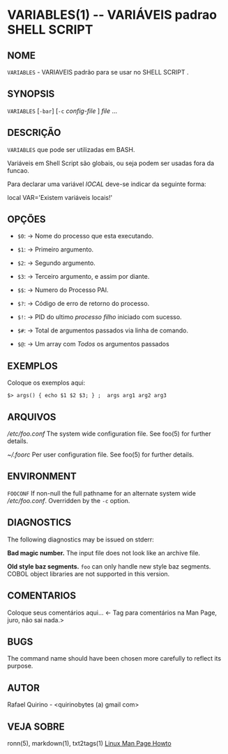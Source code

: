 VARIABLES(1) -- VARIÁVEIS  padrao SHELL SCRIPT
===============================================

NOME
----

`VARIABLES` - VARIAVEIS padrão para se usar no SHELL SCRIPT .

SYNOPSIS
--------

`VARIABLES` [`-bar`] [`-c` *config-file* ] *file* ...

DESCRIÇÃO
---------

`VARIABLES` que pode ser utilizadas em BASH.

Variáveis em Shell Script são globais, ou seja podem ser usadas fora da funcao.

Para declarar uma variável *lOCAL* deve-se indicar da seguinte forma:

local VAR='Existem variáveis locais!'

OPÇÕES
------

* `$0`:  -> Nome do processo que esta executando.
* `$1`:  -> Primeiro argumento.
* `$2`:  -> Segundo argumento.
* `$3`:  -> Terceiro argumento, e assim por diante.


* `$$`:  -> Numero do Processo PAI.
* `$?`:  -> Código de erro de retorno do processo.
* `$!`:  -> PID do ultimo *processo filho* iniciado com sucesso.

* `$#`:  -> Total de argumentos passados via linha de comando.
* `$@`:  -> Um array com *Todos* os argumentos passados

EXEMPLOS
--------

Coloque os exemplos aqui:

   `$> args() { echo $1 $2 $3; } ;  args arg1 arg2 arg3 `


ARQUIVOS
--------


*/etc/foo.conf*
  The system wide configuration file. See foo(5) for further details.

*~/.foorc*
  Per user configuration file. See foo(5) for further details.

ENVIRONMENT
-----------

`FOOCONF`
  If non-null the full pathname for an alternate system wide */etc/foo.conf*.
  Overridden by the `-c` option.

DIAGNOSTICS
-----------

The following diagnostics may be issued on stderr:

**Bad magic number.**
  The input file does not look like an archive file.

**Old style baz segments.**
  `foo` can only handle new style baz segments. COBOL object libraries are not
  supported in this version.

COMENTARIOS
-----------

Coloque seus comentários aqui...
<- Tag para comentários na Man Page, juro, não sai nada.>

BUGS
----

The command name should have been chosen more carefully to reflect its
purpose.

AUTOR
-----

Rafael Quirino - <quirinobytes (a) gmail com>

VEJA SOBRE
----------

ronn(5), markdown(1), txt2tags(1) [Linux Man Page Howto](
http://www.schweikhardt.net/man_page_howto.html)
